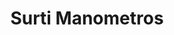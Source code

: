 ---
title: "Surti Manometros"
url: /bogota-d-c/surti-manometros/
shop: reparación de automóviles
---